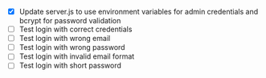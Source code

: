 - [x] Update server.js to use environment variables for admin credentials and bcrypt for password validation
- [ ] Test login with correct credentials
- [ ] Test login with wrong email
- [ ] Test login with wrong password
- [ ] Test login with invalid email format
- [ ] Test login with short password
